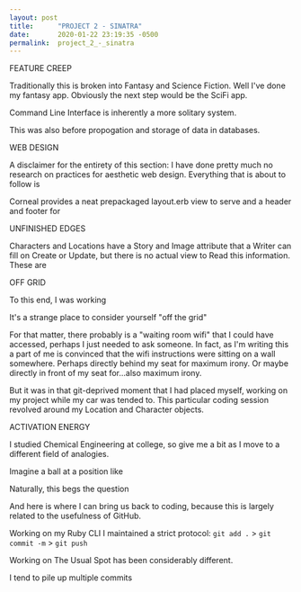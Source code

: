 ```yaml
---
layout: post
title:      "PROJECT 2 - SINATRA"
date:       2020-01-22 23:19:35 -0500
permalink:  project_2_-_sinatra
---
```



FEATURE CREEP

Traditionally this is broken into Fantasy and Science Fiction. Well I've done my fantasy app. Obviously the next step would be the SciFi app.

Command Line Interface is inherently a more solitary system.

This was also before propogation and storage of data in databases.

WEB DESIGN

A disclaimer for the entirety of this section: I have done pretty much no research on practices for aesthetic web design. Everything that is about to follow is 

Corneal provides a neat prepackaged layout.erb view to serve and a header and footer for 

UNFINISHED EDGES

Characters and Locations have a Story and Image attribute that a Writer can fill on Create or Update, but there is no actual view to Read this information. These are 

OFF GRID

To this end, I was working 

It's a strange place to consider yourself "off the grid"

For that matter, there probably is a "waiting room wifi" that I could have accessed, perhaps I just needed to ask someone. In fact, as I'm writing this a part of me is convinced that the wifi instructions were sitting on a wall somewhere. Perhaps directly behind my seat for maximum irony. Or maybe directly in front of my seat for...also maximum irony.

But it was in that git-deprived moment that I had placed myself, working on my project while my car was tended to. This particular coding session revolved around my Location and Character objects.



ACTIVATION ENERGY

I studied Chemical Engineering at college, so give me a bit as I move to a different field of analogies.


Imagine a ball at a position like 

Naturally, this begs the question

And here is where I can bring us back to coding, because this is largely related to the usefulness of GitHub.

Working on my Ruby CLI I maintained a strict protocol: `git add .` > `git commit -m` > `git push`

Working on The Usual Spot has been considerably different.

I tend to pile up multiple commits


